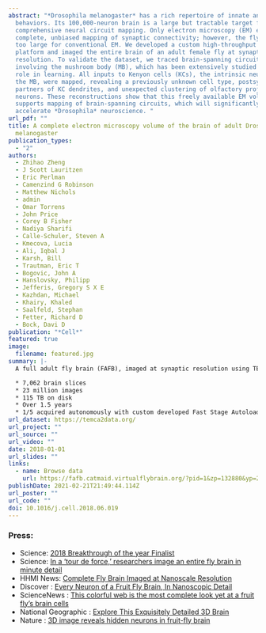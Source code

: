 ```yaml
---
abstract: "*Drosophila melanogaster* has a rich repertoire of innate and learned
  behaviors. Its 100,000-neuron brain is a large but tractable target for
  comprehensive neural circuit mapping. Only electron microscopy (EM) enables
  complete, unbiased mapping of synaptic connectivity; however, the fly brain is
  too large for conventional EM. We developed a custom high-throughput EM
  platform and imaged the entire brain of an adult female fly at synaptic
  resolution. To validate the dataset, we traced brain-spanning circuitry
  involving the mushroom body (MB), which has been extensively studied for its
  role in learning. All inputs to Kenyon cells (KCs), the intrinsic neurons of
  the MB, were mapped, revealing a previously unknown cell type, postsynaptic
  partners of KC dendrites, and unexpected clustering of olfactory projection
  neurons. These reconstructions show that this freely available EM volume
  supports mapping of brain-spanning circuits, which will significantly
  accelerate *Drosophila* neuroscience. "
url_pdf: ""
title: A complete electron microscopy volume of the brain of adult Drosophila
  melanogaster
publication_types:
  - "2"
authors:
  - Zhihao Zheng
  - J Scott Lauritzen
  - Eric Perlman
  - Camenzind G Robinson
  - Matthew Nichols
  - admin
  - Omar Torrens
  - John Price
  - Corey B Fisher
  - Nadiya Sharifi
  - Calle-Schuler, Steven A
  - Kmecova, Lucia
  - Ali, Iqbal J
  - Karsh, Bill
  - Trautman, Eric T
  - Bogovic, John A
  - Hanslovsky, Philipp
  - Jefferis, Gregory S X E
  - Kazhdan, Michael
  - Khairy, Khaled
  - Saalfeld, Stephan
  - Fetter, Richard D
  - Bock, Davi D
publication: "*Cell*"
featured: true
image:
  filename: featured.jpg
summary: |-
  A full adult fly brain (FAFB), imaged at synaptic resolution using TEM.  

  * 7,062 brain slices 
  * 23 million images
  * 115 TB on disk
  * Over 1.5 years
  * 1/5 acquired autonomously with custom developed Fast Stage Autoloader robot.
url_dataset: https://temca2data.org/
url_project: ""
url_source: ""
url_video: ""
date: 2018-01-01
url_slides: ""
links:
  - name: Browse data
    url: https://fafb.catmaid.virtualflybrain.org/?pid=1&zp=132880&yp=241444&xp=529482&tool=navigator&sid0=1&s0=8
publishDate: 2021-02-21T21:49:44.114Z
url_poster: ""
url_code: ""
doi: 10.1016/j.cell.2018.06.019
---
```


### Press:

* Science: [2018 Breakthrough of the year Finalist](http://vis.sciencemag.org/breakthrough2018/)
* Science: [In a ‘tour de force,’ researchers image an entire fly brain in minute detail](http://www.sciencemag.org/news/2018/07/tour-de-force-researchers-image-entire-fly-brain-minute-detail)
* HHMI News: [Complete Fly Brain Imaged at Nanoscale Resolution](https://www.hhmi.org/news/complete-fly-brain-imaged-at-nanoscale-resolution)
* Discover : [Every Neuron of a Fruit Fly Brain, In Nanoscopic Detail](http://blogs.discovermagazine.com/d-brief/2018/07/19/fruit-fly-brain-nanoscale-every-neuron/#.W1MpeNhKiL6)
* ScienceNews : [This colorful web is the most complete look yet at a fruit fly’s brain cells](https://www.sciencenews.org/article/most-complete-look-yet-fruit-fly-brain-cells)
* National Geographic : [Explore This Exquisitely Detailed 3D Brain](https://www.nationalgeographic.com/science/2018/07/news-neurology-neuron-mapping-fly-drosophila/) 
* Nature : [3D image reveals hidden neurons in fruit-fly brain](https://www.nature.com/articles/d41586-018-05782-x)
